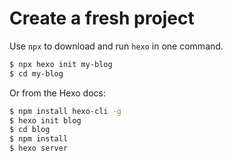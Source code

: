 # Create a fresh project

Use `npx` to download and run `hexo` in one command.

```sh
$ npx hexo init my-blog
$ cd my-blog
```

Or from the Hexo docs:

```sh
$ npm install hexo-cli -g
$ hexo init blog
$ cd blog
$ npm install
$ hexo server
```
